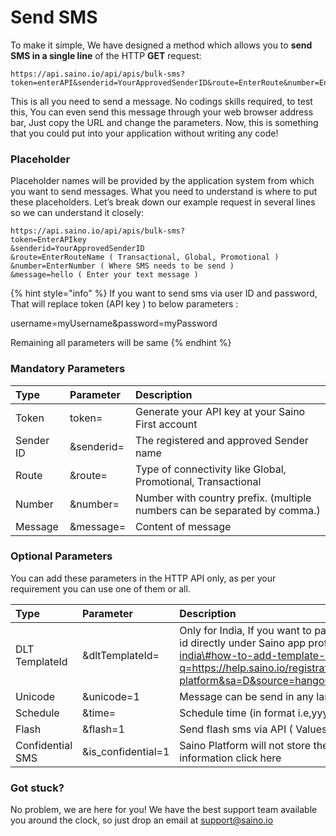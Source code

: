 # Send SMS

To make it simple, We have designed a method which allows you to **send SMS in a single line** of the HTTP **GET** request:

```http
https://api.saino.io/api/apis/bulk-sms?token=enterAPI&senderid=YourApprovedSenderID&route=EnterRoute&number=EnterNumber&message=hello
```

This is all you need to send a message. No codings skills required, to test this, You can even send this message through your web browser address bar, Just copy the URL and change the parameters.  Now, this is something that you could put into your application without writing any code!

### Placeholder

Placeholder names will be provided by the application system from which you want to send messages. What you need to understand is where to put these placeholders. Let’s break down our example request in several lines so we can understand it closely:

```http
https://api.saino.io/api/apis/bulk-sms?
token=EnterAPIkey 
&senderid=YourApprovedSenderID
&route=EnterRouteName ( Transactional, Global, Promotional )
&number=EnterNumber ( Where SMS needs to be send )
&message=hello ( Enter your text message )
```

{% hint style="info" %}
If you want to send sms via user ID and password, That will replace token \(API key \) to below parameters :

username=myUsername&password=myPassword 

Remaining all parameters will be same
{% endhint %}

### Mandatory Parameters 

| Type | Parameter | Description |
| :--- | :--- | :--- |
| Token  | token= | Generate your API key at your Saino First account |
| Sender ID | &senderid= | The registered and approved Sender name |
| Route  | &route= | Type of connectivity like Global, Promotional, Transactional  |
| Number  | &number= | Number with country prefix. \(multiple numbers can be separated by comma.\) |
| Message  | &message= | Content of message |

### Optional Parameters

You can add these parameters in the HTTP API only, as per your requirement you can use one of them or all.   

| Type | Parameter | Description |
| :--- | :--- | :--- |
| DLT TemplateId | &dltTemplateId= | Only for India, If you want to pass directly template id via API you can do that with this parameter, Update Entity id directly under Saino app profile section. For more info click here - [https://help.saino.io/registration-on-dlt-india\#how-to-add-template-on-saino-platform](https://www.google.com/url?q=https://help.saino.io/registration-on-dlt-india%23how-to-add-template-on-saino-platform&sa=D&source=hangouts&ust=1615122091604000&usg=AFQjCNGF5QcEDit0MZuuvapjGx0l_WtsFw) |
| Unicode | &unicode=1 | Message can be send in any language \( Values 1 or 0 \) |
| Schedule | &time= | Schedule time \(in format i.e,yyyy-mm-dd hh:mm:ss\) at which the SMS has to be sent |
| Flash  | &flash=1 | Send flash sms via API \( Values 1 or 0 \) |
| Confidential SMS | &is\_confidential=1 | Saino Platform will not store the message. It will simply pass the actual content to the operator. More information click here |

### Got stuck?  <a id="got-stuck"></a>

No problem, we are here for you! We have the best support team available you around the clock, so just drop an email at support@saino.io

